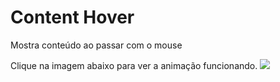 # Content Hover
Mostra conteúdo ao passar com o mouse

Clique na imagem abaixo para ver a animação funcionando.
<a href="https://www.instagram.com/reel/CiQp95LDpOg/?utm_source=ig_web_copy_link"><img src="https://user-images.githubusercontent.com/112261177/192761860-da141f8c-571e-425c-9734-78173816cf74.png"></a>
